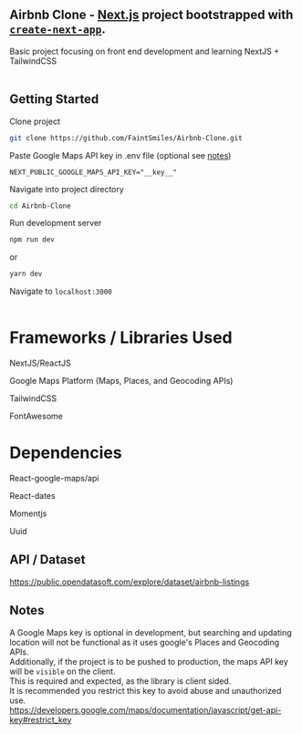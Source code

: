 ## Airbnb Clone - [Next.js](https://nextjs.org/) project bootstrapped with [`create-next-app`](https://github.com/vercel/next.js/tree/canary/packages/create-next-app).
Basic project focusing on front end development and learning NextJS + TailwindCSS
<br />
<br />

## Getting Started

Clone project
```bash
git clone https://github.com/FaintSmiles/Airbnb-Clone.git
```
Paste Google Maps API key in .env file (optional see [notes](#Notes))
```env
NEXT_PUBLIC_GOOGLE_MAPS_API_KEY="__key__"
```

Navigate into project directory
```bash
cd Airbnb-Clone
```
Run development server
```bash
npm run dev
```
or 
```bash
yarn dev
```
Navigate to ```localhost:3000```
<br />
<br />

# Frameworks / Libraries Used 

NextJS/ReactJS

Google Maps Platform (Maps, Places, and Geocoding APIs)

TailwindCSS

FontAwesome

# Dependencies

React-google-maps/api 

React-dates

Momentjs

Uuid

## API / Dataset 

https://public.opendatasoft.com/explore/dataset/airbnb-listings

## Notes

A Google Maps key is optional in development, but searching and updating location will not be functional as it uses google's Places and Geocoding APIs.<br />
Additionally, if the project is to be pushed to production, the maps API key will be ``visible`` on the client. <br />
This is required and expected, as the library is client sided. <br />
It is recommended you restrict this key to avoid abuse and unauthorized use. <br />
https://developers.google.com/maps/documentation/javascript/get-api-key#restrict_key <br />
